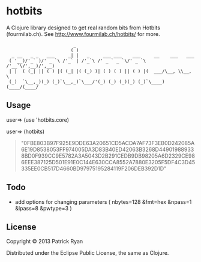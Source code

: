# hotbits

A Clojure library designed to get real random bits from Hotbits (fourmilab.ch).  See http://www.fourmilab.ch/hotbits/ for more.


	                         _                                             
	                        ( )                                            
	  _ __   _ _   ___     _| |   _     ___ ___    ___     __    ___   ___ 
	 ( '__)/'_` )/' _ `\ /'_` | /'_`\ /' _ ` _ `\/' _ `\ /'__`\/',__)/',__)
	 | |  ( (_| || ( ) |( (_| |( (_) )| ( ) ( ) || ( ) |(  ___/\__, \\__, \
	 (_)  `\__,_)(_) (_)`\__,_)`\___/'(_) (_) (_)(_) (_)`\____)(____/(____/

## Usage

user=> (use 'hotbits.core)

user=> (hotbits)
>"0FBE803B97F925E9DDE63A20651CD5ACDA7AF73F3EB0D242085A6E19D8538053FF974005DA3D83B40ED42063B3268D449019889338BD0F939CC9E5782A3A5043D2B291CEDB9DB98205A6D2329CE986EEE387125D501E91E0C144E630CCA8552A7880E3205F5DF4C3D45335EE0CB517D4660BD97975195284119F206DEB392D1D"

## Todo

- add options for changing parameters ( nbytes=128
										&fmt=hex
										&npass=1
										&lpass=8
										&pwtype=3 )

## License

Copyright © 2013 Patrick Ryan

Distributed under the Eclipse Public License, the same as Clojure.
